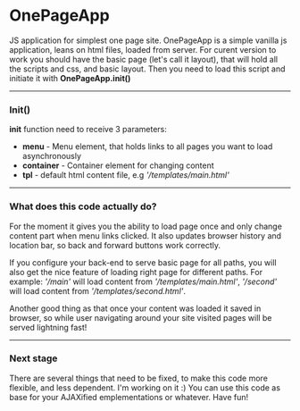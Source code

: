 # OnePageApp
JS application for simplest one page site.
OnePageApp is a simple vanilla js application, leans on html files, loaded from server.
For curent version to work you should have the basic page (let's call it layout),
that will hold all the scripts and css, and basic layout.
Then you need to load this script and initiate it with **OnePageApp.init()**

----

### Init()
**init** function need to receive 3 parameters:
* **menu** - Menu element, that holds links to all pages you want to load asynchronously
* **container** - Container element for changing content
* **tpl** - default html content file, e.g *'/templates/main.html'* 

----

### What does this code actually do?

For the moment it gives you the ability to load page once and only change content part when menu links clicked.
It also updates browser history and location bar, so back and forward buttons work correctly.

If you configure your back-end to serve basic page for all paths, you will also get the nice feature of loading right page for different paths. 
For example: *'/main'* will load content from *'/templates/main.html'*, *'/second'* will load content from *'/templates/second.html'*.

Another good thing as that once your content was loaded it saved in browser, so while user navigating around your site visited pages will be served lightning fast!

-----

### Next stage

There are several things that need to be fixed, to make this code more flexible, and less dependent. I'm working on it :)
You can use this code as base for your AJAXified emplementations or whatever. Have fun!
